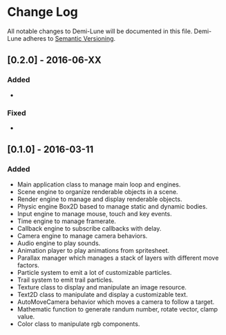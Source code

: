 # Change Log
All notable changes to Demi-Lune will be documented in this file.
Demi-Lune adheres to [Semantic Versioning](http://semver.org/).

## [0.2.0] - 2016-06-XX
### Added
-
### Fixed
-

## [0.1.0] - 2016-03-11
### Added
- Main application class to manage main loop and engines.
- Scene engine to organize renderable objects in a scene.
- Render engine to manage and display renderable objects.
- Physic engine Box2D based to manage static and dynamic bodies.
- Input engine to manage mouse, touch and key events.
- Time engine to manage framerate.
- Callback engine to subscribe callbacks with delay.
- Camera engine to manage camera behaviors.
- Audio engine to play sounds.
- Animation player to play animations from spritesheet.
- Parallax manager which manages a stack of layers with different move factors.
- Particle system to emit a lot of customizable particles.
- Trail system to emit trail particles.
- Texture class to display and manipulate an image resource.
- Text2D class to manipulate and display a customizable text.
- AutoMoveCamera behavior which moves a camera to follow a target.
- Mathematic function to generate randum number, rotate vector, clamp value.
- Color class to manipulate rgb components.

